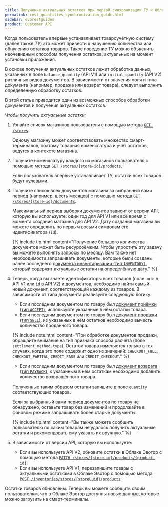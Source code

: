 ```yaml
---
title: Получение актуальных остатков при первой синхронизации ТУ и Облака Эвотор
permalink: rest_quantities_synchronization_guide.html
sidebar: evorestguides
product: Customer API
---
```


Когда пользователь впервые устанавливает товароучётную систему (далее также *ТУ*) это может привести к нарушению количества или обнулению остатков товаров. Такое поведение ТУ можно объяснить неочевидным способом получения остатков, актуальных на момент установки приложения.

В основе получения актуальных остатков лежит обработка данных, указанных в поле `balance_quantity` (API V1) или `initial_quantity` (API V2) различных видов документов. В зависимости от значения поля и типа документа (например, продажа или возврат товара), следует выполнить определённую обработку остатков.

В этой статье приводится один из возможных способов обработки документов и получения актуальных остатков.

*Чтобы получить актуальные остатки:*

1. Узнайте список магазинов пользователя с помощью метода [`GET /stores`](./rest_stores.html#получить-список-магазинов).

   Одному магазину может соответствовать множество смарт-терминалов, поэтому товарная номенклатура и учёт остатков, ведутся в контексте магазина.

2. Получите номенклатуру каждого из магазинов пользователя с помощью метода [`GET /stores/{store-id}/products`](./rest_products.html#получить-все-товары).

   Если пользователь впервые устанавливает ТУ, остатки всех товаров будут нулевыми.

3. Получите список всех документов магазина за выбранный вами период (например, шесть месяцев) с помощью метода [`GET /stores/{store-id}/documents`](./rest_documents.html#получить-список-документов).

   Максимальный период выборки документов зависит от версии API, которую вы используете: один год для API V1 или всё время с момента создания магазина для API V2. Дату создания магазина вы можете определить по первым восьми символам его идентификатора (`id`).

   {% include tip.html content="Получение большого количества документов может быть ресурсоёмким. Чтобы упростить эту задачу вы можете выполнять запросы по месяцу. Вам также нет необходимости запрашивать документы, которые были созданы ранее последнего [документа инвентаризации (тип `INVENTORY)`](./rest_inventory.html), который содержит актуальные остатки на определённую дату." %}

4. Теперь, когда вы знаете идентификаторы всех товаров (поле `uuid` в API V1 или `id` в API V2) и документов, необходимо найти самый новый документ, соответствующий каждому из товаров. В зависимости от типа документа реализуйте следующую логику:

   * Если последним документом по товару был [документ приёмки (тип `ACCEPT`)](./rest_accept.html), используйте указанные в нём остатки товара.
   * Если последним документом по товару был [документ продажи (тип `SELL`)](./rest_sell.html), из указанных в нём остатков необходимо вычесть количество проданного товара.

   {% include note.html content="При обработке документов продажи, обращайте внимание на тип признака способа расчёта (поле `settlement_method.type`). Остаток товара изменяется только в тех случаях, когда это поле содержит одно из значений: `CHECKOUT_FULL`, `CHECKOUT_PARTIAL`, `CREDIT_PASS` или `CREDIT_CHECKOUT`." %}

   * Если последним документом по товару был [документ возврата (тип `PAYBACK`)](./rest_payback.html), к указанным в нём остаткам необходимо добавить количество возвращённого товара.

   Полученные таким образом остатки запишите в поле `quantity` соответствующих товаров.

   Если за выбранный вами период документов по товару не обнаружено, оставьте товар без изменений и продолжайте в фоновом режиме запрашивать более старые документы.

   {% include tip.html content="Вы также можете сообщить пользователю по каким товарам не удалось получить актуальные остатки и рекомендовать ему указать их вручную." %}

5. В зависимости от версии API, которую вы используете:

   * Если вы используете API V2, обновите остатки в Облаке Эвотор с помощью метода [`PATCH /stores/{store-id}/products/{product-id}`](./rest_products.html#обновить-остатки-товара).
   * Если вы используете API V1, перезапишите товары с актуальными остатками в Облаке Эвотор с помощью метода [`POST /inventories/stores/{storeUuid}/products`](https://api.evotor.ru/docs/#tag/Tovary-i-dokumenty%2Fpaths%2F~1api.evotor.ru~1api~1v1~1inventories~1stores~1%7BstoreUuid%7D~1products%2Fpost).

Остатки товаров обновлены. Теперь вы можете сообщить своим пользователям, что в Облаке Эвотор доступны новые данные, которые можно загрузить на смарт-терминалы.
